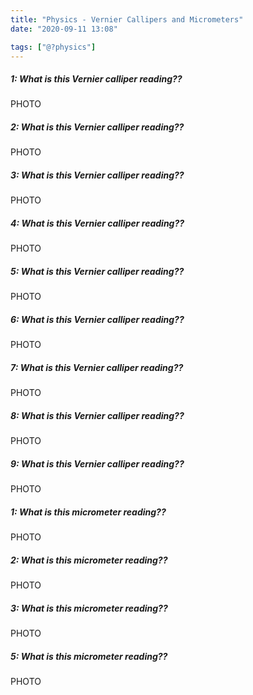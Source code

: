 ```yaml
---
title: "Physics - Vernier Callipers and Micrometers"
date: "2020-09-11 13:08"

tags: ["@?physics"]
---
```


##### 1: What is this Vernier calliper reading??
PHOTO

##### 2: What is this Vernier calliper reading??
PHOTO

##### 3: What is this Vernier calliper reading??
PHOTO

##### 4: What is this Vernier calliper reading??
PHOTO

##### 5: What is this Vernier calliper reading??
PHOTO

##### 6: What is this Vernier calliper reading??
PHOTO

##### 7: What is this Vernier calliper reading??
PHOTO

##### 8: What is this Vernier calliper reading??
PHOTO

##### 9: What is this Vernier calliper reading??
PHOTO

##### 1: What is this micrometer reading??
PHOTO

##### 2: What is this micrometer reading??
PHOTO

##### 3: What is this micrometer reading??
PHOTO

##### 5: What is this micrometer reading??
PHOTO


